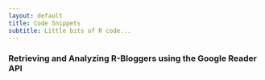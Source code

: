 ```yaml
---
layout: default
title: Code Snippets
subtitle: Little bits of R code...
---
```


### Retrieving and Analyzing R-Bloggers using the Google Reader API

<script src="https://gist.github.com/1606903.js?file=RBloggers.R"></script>
